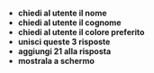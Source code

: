 - **chiedi al utente il nome**
- **chiedi al utente il cognome** 
- **chiedi al utente il colore preferito** 
- **unisci queste 3 risposte**
- **aggiungi 21 alla risposta**
- **mostrala a schermo**
    